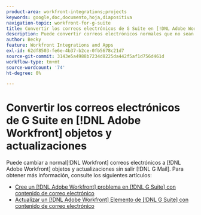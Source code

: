 ```yaml
---
product-area: workfront-integrations;projects
keywords: google,doc,documento,hoja,diapositiva
navigation-topic: workfront-for-g-suite
title: Convertir los correos electrónicos de G Suite en [!DNL Adobe Workfront] objetos y actualizaciones
description: Puede convertir correos electrónicos normales que no sean de Workfront en [!DNL Adobe Workfront] objetos y actualizaciones sin salir de G Mail.
author: Becky
feature: Workfront Integrations and Apps
exl-id: 62df8503-fe6e-4b37-b2ce-0fb5678c21d7
source-git-commit: 3143e5a4988b7234d8225da442f5af1d756d461d
workflow-type: tm+mt
source-wordcount: '74'
ht-degree: 0%

---
```


# Convertir los correos electrónicos de G Suite en [!DNL Adobe Workfront] objetos y actualizaciones

Puede cambiar a normal[!DNL Workfront] correos electrónicos a [!DNL Adobe Workfront] objetos y actualizaciones sin salir [!DNL G Mail]. Para obtener más información, consulte los siguientes artículos:

* [Cree un [!DNL Adobe Workfront] problema en [!DNL G Suite] con contenido de correo electrónico](../../workfront-integrations-and-apps/workfront-for-g-suite/create-wf-issue-in-g-suite-using-email-content.md)
* [Actualizar un [!DNL Adobe Workfront] Elemento de [!DNL G Suite] con contenido de correo electrónico](../../workfront-integrations-and-apps/workfront-for-g-suite/update-wf-item-using-email-content.md)
